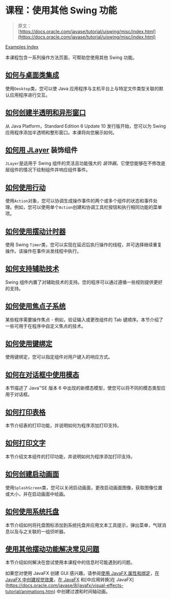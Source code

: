 # 课程：使用其他 Swing 功能

> 原文： [https://docs.oracle.com/javase/tutorial/uiswing/misc/index.html](https://docs.oracle.com/javase/tutorial/uiswing/misc/index.html)

[Examples Index](../examples/misc/index.html)

本课程包含一系列操作方法页面，可帮助您使用其他 Swing 功能。

## [如何与桌面类集成](desktop.html)

使用`Desktop`类，您可以使 Java 应用程序与主机平台上与特定文件类型关联的默认应用程序进行交互。

## [如何创建半透明和异形窗口](trans_shaped_windows.html)

从 Java Platform，Standard Edition 6 Update 10 发行版开始，您可以为 Swing 应用程序添加半透明和整形窗口。本课将向您展示如何。

## [如何用 JLayer](jlayer.html) 装饰组件

`JLayer`是适用于 Swing 组件的灵活且功能强大的 _装饰器_。它使您能够在不修改底层组件的情况下绘制组件并响应组件事件。

## [如何使用行动](action.html)

使用`Action`对象，您可以协调生成操作事件的两个或多个组件的状态和事件处理。例如，您可以使用单个`Action`创建和协调工具栏按钮和执行相同功能的菜单项。

## [如何使用摆动计时器](timer.html)

使用 Swing `Timer`类，您可以实现在延迟后执行操作的线程，并可选择继续重复操作。该操作在事件派发线程中执行。

## [如何支持辅助技术](access.html)

Swing 组件内置了对辅助技术的支持。您的程序可以通过遵循一些规则提供更好的支持。

## [如何使用焦点子系统](focus.html)

某些程序需要操作焦点 - 例如，验证输入或更改组件的 Tab 键顺序。本节介绍了一些可用于在程序中自定义焦点的技术。

## [如何使用键绑定](keybinding.html)

使用键绑定，您可以指定组件对用户键入的响应方式。

## [如何在对话框中使用模态](modality.html)

本节描述了 Java™SE 版本 6 中出现的新模态模型，使您可以将不同的模态类型应用于对话框。

## [如何打印表格](printtable.html)

本节介绍表的打印功能，并说明如何为程序添加打印支持。

## [如何打印文字](printtext.html)

本节介绍文本组件的打印功能，并说明如何为程序添加打印支持。

## [如何创建启动画面](splashscreen.html)

使用`SplashScreen`类，您可以关闭启动画面，更改启动画面图像，获取图像位置或大小，并在启动画面中绘画。

## [如何使用系统托盘](systemtray.html)

本节介绍如何将托盘图标添加到系统托盘并应用文本工具提示，弹出菜单，气球消息以及与之关联的一组侦听器。

## [使用其他摆动功能解决常见问题](problems.html)

本节介绍如何解决在尝试使用本课程中的信息时可能遇到的问题。

如果您对使用 JavaFX 创建 GUI 感兴趣，请参阅[使用 JavaFX 属性和绑定](https://docs.oracle.com/javase/8/javafx/properties-binding-tutorial/binding.htm)，[在 JavaFX 中创建视觉效果](https://docs.oracle.com/javase/8/javafx/visual-effects-tutorial/visual_effects.htm)，[在 JavaFX](https://docs.oracle.com/javase/8/javafx/visual-effects-tutorial/transforms.htm) 和[中应用转换]在 JavaFX](https://docs.oracle.com/javase/8/javafx/visual-effects-tutorial/animations.htm) 中创建过渡和时间轴动画。